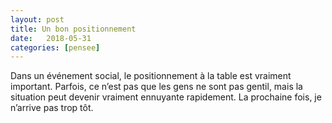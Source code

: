 ```yaml
---
layout: post
title: Un bon positionnement
date:   2018-05-31
categories: [pensee]
---
```

Dans un événement social, le positionnement à la table est vraiment important. Parfois, ce n’est pas que les gens ne sont pas gentil, mais la situation peut devenir vraiment ennuyante rapidement. La prochaine fois, je n’arrive pas trop tôt.